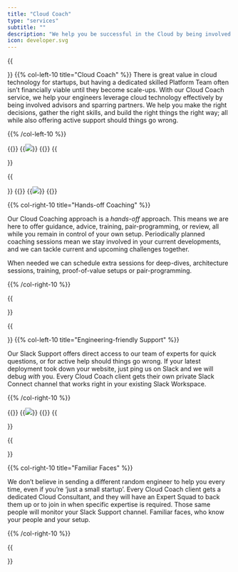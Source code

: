 ```yaml
---
title: "Cloud Coach"
type: "services"
subtitle: ""
description: "We help you be successful in the Cloud by being involved advisors and sparring partners. We will also help you should things go wrong."
icon: developer.svg
---
```


{{<section>}}
{{% col-left-10 title="Cloud Coach" %}}
There is great value in cloud technology for startups, but having a dedicated skilled Platform Team often isn’t financially viable until they become scale-ups. With our Cloud Coach service, we help your engineers leverage cloud technology effectively by being involved advisors and sparring partners. We help you make the right decisions, gather the right skills, and build the right things the right way; all while also offering active support should things go wrong.


{{% /col-left-10 %}}

{{<col-right-2>}}
{{<img class="img-fluid" src="/img/icons/developer.svg">}}
{{</col-right-2>}}
{{</section>}}

{{<section>}}
{{<col-left-2>}}
{{<img class="img-fluid" src="/img/icons/consultant.svg">}}
{{</col-left-2>}}

{{% col-right-10 title="Hands-off Coaching" %}}

Our Cloud Coaching approach is a _hands-off_ approach. This means we are here to offer guidance, advice, training, pair-programming, or review, all while you remain in control of your own setup. Periodically planned coaching sessions mean we stay involved in your current developments, and we can tackle current and upcoming challenges together.

When needed we can schedule extra sessions for deep-dives, architecture sessions, training, proof-of-value setups or pair-programming.

{{% /col-right-10 %}}

{{</section>}}


{{<section>}}
{{% col-left-10 title="Engineering-friendly Support" %}}

Our Slack Support offers direct access to our team of experts for quick questions, or for active help should things go wrong. If your latest deployment took down your website, just ping us on Slack and we will debug *with* you. Every Cloud Coach client gets their own private Slack Connect channel that works right in your existing Slack Workspace.

{{% /col-right-10 %}}

{{<col-right-2>}}
{{<img class="img-fluid" src="/img/icons/brainstorming.svg">}}
{{</col-right-2>}}
{{</section>}}


{{<section>}}
<!-- {{<col-left-2>}}
{{<img class="img-fluid" src="/img/icons/consultant.svg">}}
{{</col-left-2>}} -->
{{% col-right-10 title="Familiar Faces" %}}

We don’t believe in sending a different random engineer to help you every time, even if you’re ‘just a small startup’. Every Cloud Coach client gets a dedicated Cloud Consultant, and they will have an Expert Squad to back them up or to join in when specific expertise is required. Those same people will monitor your Slack Support channel. Familiar faces, who know your people and your setup.

{{% /col-right-10 %}}

{{</section>}}
